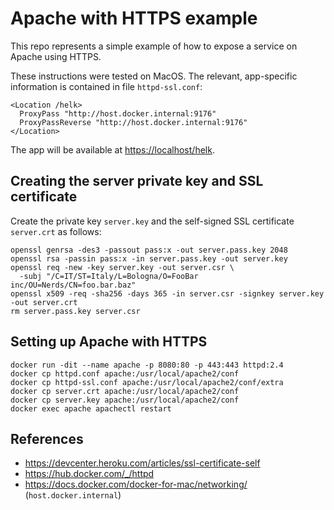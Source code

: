 Apache with HTTPS example
===

This repo represents a simple example of how to expose a service on Apache using HTTPS.

These instructions were tested on MacOS. The relevant, app-specific information is contained in file `httpd-ssl.conf`:

    <Location /helk>
      ProxyPass "http://host.docker.internal:9176"
      ProxyPassReverse "http://host.docker.internal:9176"
    </Location>

The app will be available at <https://localhost/helk>.

## Creating the server private key and SSL certificate

Create the private key `server.key` and the self-signed SSL certificate `server.crt` as follows:

    openssl genrsa -des3 -passout pass:x -out server.pass.key 2048
    openssl rsa -passin pass:x -in server.pass.key -out server.key
    openssl req -new -key server.key -out server.csr \
      -subj "/C=IT/ST=Italy/L=Bologna/O=FooBar inc/OU=Nerds/CN=foo.bar.baz"
    openssl x509 -req -sha256 -days 365 -in server.csr -signkey server.key -out server.crt
    rm server.pass.key server.csr

## Setting up Apache with HTTPS

    docker run -dit --name apache -p 8080:80 -p 443:443 httpd:2.4
    docker cp httpd.conf apache:/usr/local/apache2/conf
    docker cp httpd-ssl.conf apache:/usr/local/apache2/conf/extra
    docker cp server.crt apache:/usr/local/apache2/conf
    docker cp server.key apache:/usr/local/apache2/conf
    docker exec apache apachectl restart

## References

- <https://devcenter.heroku.com/articles/ssl-certificate-self>
- <https://hub.docker.com/_/httpd>
- <https://docs.docker.com/docker-for-mac/networking/> (`host.docker.internal`)


